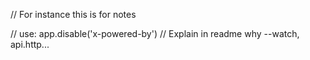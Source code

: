 // For instance this is for notes

// use: app.disable('x-powered-by')
// Explain in readme why --watch, api.http...
